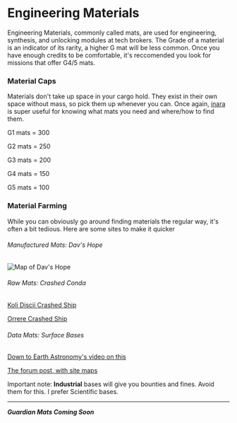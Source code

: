 # Engineering Materials

Engineering Materials, commonly called mats, are used for engineering, synthesis, and unlocking modules at tech brokers. The Grade of a material is an indicator of its rarity, a higher G mat will be less common. Once you have enough credits to be comfortable, it's reccomended you look for missions that offer G4/5 mats.

### Material Caps

Materials don't take up space in your cargo hold. They exist in their own space without mass, so pick them up whenever you can. Once again, [inara](https://inara.cz) is super useful for knowing what mats you need and where/how to find them.

G1 mats = 300

G2 mats = 250

G3 mats = 200

G4 mats = 150

G5 mats = 100

### Material Farming

While you can obviously go around finding materials the regular way, it's often a bit tedious. Here are some sites to make it quicker

###### Manufactured Mats: Dav's Hope

![Map of Dav's Hope](https://i.imgur.com/NySRPam.jpg)

###### Raw Mats: Crashed Conda

[Koli Discii Crashed Ship](https://canonn.science/codex/koli-discii-crashed-ship/)

[Orrere Crashed Ship](https://canonn.science/codex/orrere-crashed-ship/)

###### Data Mats: Surface Bases

[Down to Earth Astronomy's video on this](https://www.youtube.com/watch?v=lLtqs4hZKf0)

[The forum post, with site maps](https://forums.frontier.co.uk/threads/medium-security-settlement-list-and-guide-for-modified-embedded-firmware.272951/)

Important note: **Industrial** bases will give you bounties and fines. Avoid them for this. I prefer Scientific bases.

---

***Guardian Mats Coming Soon***
